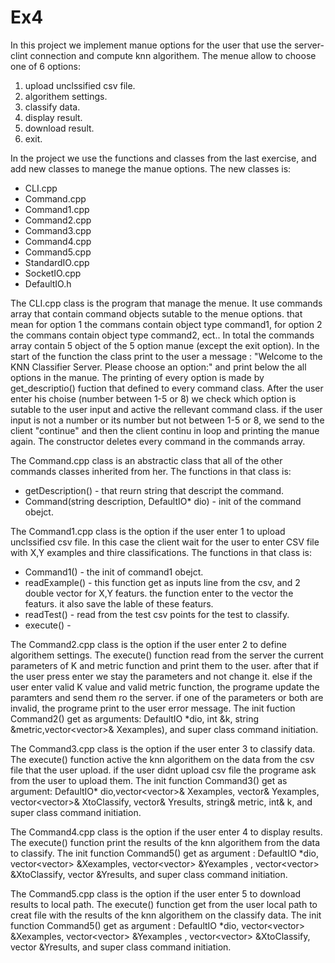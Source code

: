 # Ex4

In this project we implement manue options for the user that use the server-clint connection and compute knn algorithem. The menue allow to choose one of 6 options:

 1) upload unclssified csv file.
 2) algorithem settings.
 3) classify data.
 4) display result.
 5) download result.
 6) exit.


In the project we use the functions and classes from the last exercise, and add new classes to manege the manue options. The new classes is:
 - CLI.cpp
 - Command.cpp
 - Command1.cpp
 - Command2.cpp
 - Command3.cpp
 - Command4.cpp
 - Command5.cpp
 - StandardIO.cpp
 - SocketIO.cpp
 - DefaultIO.h

The CLI.cpp class is the program that manage the menue. It use commands array that contain command objects sutable to the menue options. that mean for option 1 the commans contain object type command1, for option 2 the commans contain object type command2, ect..
In total the commands array contain 5 object of the 5 option manue (except the exit option). In the start of the function the class print to the user a message : "Welcome to the KNN Classifier Server. Please choose an option:" and print below the all options in the manue. The printing of every option is made by get_descriptio() fuction that defined to every command class. After the user enter his choise (number between 1-5 or 8) we check which option is sutable to the user input and active the rellevant command class. if the user input is not a number or its number but not between 1-5 or 8, we send to the client "continue" and then the client continu in loop and printing the manue again. The constructor deletes every command in the commands array.

The Command.cpp class is an abstractic class that all of the other commands classes inherited from her. The functions in that class is:
 - getDescription() - that reurn string that descript the command.
 - Command(string description, DefaultIO* dio) - init of the command obejct.
 


The Command1.cpp class is the option if the user enter 1 to upload unclssified csv file. In this case the client wait for the user to enter CSV file with X,Y examples and thire classifications.  The functions in that class is:
 - Command1() - the init of command1 obejct.
 - readExample() - this function get as inputs line from the csv, and 2 double vector for X,Y featurs. the function enter to the vector the featurs. it also save the lable of these featurs. 
 - readTest() - read from the test csv points for the test to classify. 
 - execute() -



The Command2.cpp class is the option if the user enter 2 to define algorithem settings.  The execute() function read from the server the current parameters of K and metric function and print them to the user. after that if the user press enter we stay the parameters and not change it. else if the user enter valid K value and valid metric function, the programe update the paramters and send them ro the server. if one of the parameters or both are invalid, the programe print to the user error message. The init fuction Command2() get as arguments: DefaultIO *dio, int &k, string &metric,vector<vector<double>>& Xexamples), and super class command initiation.
    
 
The Command3.cpp class is the option if the user enter 3 to classify data. The execute() function active the knn algorithem on the data from the csv file that the user upload. if the user didnt upload csv file the programe ask from the user to upload them. The init function Command3() get as argument: DefaultIO* dio,vector<vector<double>>& Xexamples, vector<string>& Yexamples, vector<vector<double>>& XtoClassify, vector<string>& Yresults, string& metric, int& k, and super class command initiation.
 
The Command4.cpp class is the option if the user enter 4 to display results. The execute() function print the results of the knn algorithem from the data to classify. The init function Command5() get as argument : DefaultIO *dio, vector<vector<double>> &Xexamples, vector<vector<double>> &Yexamples , vector<vector<double>> &XtoClassify, vector<string> &Yresults, and super class command initiation.

The Command5.cpp class is the option if the user enter 5 to download results to local path. The execute() function get from the user local path to creat file with the results of the knn algorithem on the classify data. The init function Command5() get as argument : DefaultIO *dio, vector<vector<double>> &Xexamples, vector<vector<double>> &Yexamples , vector<vector<double>> &XtoClassify, vector<string> &Yresults, and super class command initiation.

